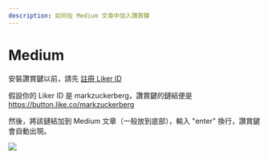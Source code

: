```yaml
---
description: 如何在 Medium 文章中加入讚賞鍵
---
```


# Medium

安裝讚賞鍵以前，請先 [註冊 Liker ID](https://docs.like.co/v/zh/user-guide/liker-id/how-to-register-a-liker-id)  
  
假設你的 Liker ID 是 markzuckerberg，讚賞鍵的鏈結便是 https://button.like.co/markzuckerberg 

然後，將該鏈結加到 Medium 文章（一般放到底部），輸入 "enter" 換行，讚賞鍵會自動出現。

![](https://downloads.intercomcdn.com/i/o/78328580/9a8a696bc2ae284b2c9bbc47/ezgif-2-054861eaac.gif)

